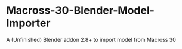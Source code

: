 # Macross-30-Blender-Model-Importer
A (Unfinished) Blender addon 2.8+ to import model from Macross 30
